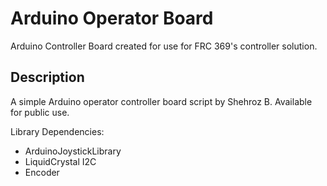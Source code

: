 # Arduino Operator Board

Arduino Controller Board created for use for FRC 369's controller solution. 

## Description

A simple Arduino operator controller board script by Shehroz B.
Available for public use.

Library Dependencies:
- ArduinoJoystickLibrary
- LiquidCrystal I2C
- Encoder
